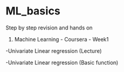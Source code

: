 # ML_basics
Step by step revision and hands on
1. Machine Learning - Coursera - Week1

  -Univariate Linear regression (Lecture)
  
  -Univariate Linear regression (Basic function)
  
